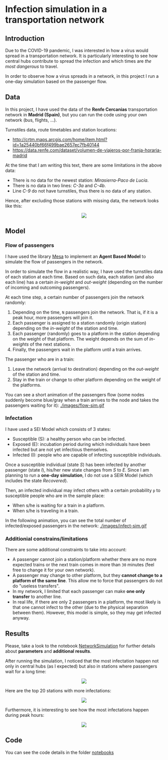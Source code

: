# Infection simulation in a transportation network

## Introduction

Due to the COVID-19 pandemic, I was interested in how a virus would spread in a transportation network. It is particularly interesting to see how central hubs contribute to spread the infection and which times are *the most dangerous* to travel.

In order to observe how a virus spreads in a network, in this project I run a one-day simulation based on the passenger flow.

## Data

In this project, I have used the data of the **Renfe Cercanias** transportation network in **Madrid (Spain)**, but you can run the code using your own network (bus, flights, ...).

Turnstiles data, route timetables and station locations:
- http://crtm.maps.arcgis.com/home/item.html?id=1a25440bf66f499bae2657ec7fb40144
- https://data.renfe.com/dataset/volumen-de-viajeros-por-franja-horaria-madrid

At the time that I am writing this text, there are some limitations in the above data:
- There is no data for the newest station: *Mirasierra-Paco de Lucía*.
- There is no data in two lines: *C-3a* and *C-4b*.
- Line *C-9* do not have turnstiles, thus there is no data of any station.

Hence, after excluding those stations with missing data, the network looks like this:

<p align="center">
  <img src="./images/madrid-cercanias-map-fix.png">
</p>

## Model

### Flow of passengers

I have used the library [Mesa](https://mesa.readthedocs.io/) to implement an **Agent Based Model** to simulate the flow of passengers in the network.

In order to simulate the flow in a realistic way, I have used the turnstiles data of each station at each time. Based on such data, each station (and also each line) has a certain *in-weight* and *out-weight* (depending on the number of incoming and outcoming passengers).

At each time step, a certain number of passengers join the network randomly:
1. Depending on the time, `N` passengers join the network. That is, if it is a peak hour, more passengers will join it.
2. Each passenger is assigned to a station randomly (origin station) depending on the *in-weight* of the station and time.
3. Each passenger (randomly) goes to a platform in the station depending on the weight of that platform. The weight depends on the sum of *in-weights* of the next stations.
4. Finally, the passengers wait in the platform until a train arrives.

The passenger who are in a train:
1. Leave the network (arrival to destination) depending on the *out-weight* of the station and time.
2. Stay in the train or change to other platform depending on the weight of the platforms.

You can see a short animation of the passengers flow (some nodes suddenly become blue/gray when a train arrives to the node and takes the passengers waiting for it): [./images/flow-sim.gif](./images/flow-sim.gif)

### Infectation

I have used a SEI Model which consists of 3 states:
- Susceptible (S): a healthy person who can be infected.
- Exposed (E): incubation period during which individuals have been infected but are not yet infectious themselves.
- Infected (I): people who are capable of infecting susceptible individuals.

Once a susceptible individual (state *S*) has been infected by another passenger (state *I*), his/her new state changes from *S* to *E*. Since I am planning to run a **one-day simulation**, I do not use a SEIR Model (which includes the state *Recovered*).

Then, an infected individual may infect others with a certain probability `p` to susceptible people who are in the sample place:
- When s/he is waiting for a train in a platform.
- When s/he is traveling in a train.

In the following animation, you can see the total number of infected/exposed passengers in the network: [./images/infect-sim.gif](./images/infect-sim.gif)

### Additionial constrains/limitations

There are some additional constraints to take into account:
- A passenger cannot join a station/platform whether there are no more expected trains or the next train comes in more than `30` minutes (feel free to change it for your own network).
- A passenger may change to other platform, but they **cannot change to a platform of the same line**. This allow me to force that passengers do not do "useless transfers".
- In my network, I limited that each passenger can make **one only transfer** to another line.
- In real life, if there are only 2 passengers in a platform, the most likely is that one cannot infect to the other (due to the physical separation between them). However, this model is simple, so they may get infected anyway.

## Results

Please, take a look to the notebook [NetworkSimulation](./notebooks/NetworkSimulation.ipynb) for further details about **parameters** and **additional results**.

After running the simulation, I noticed that the most infectation happen not only in central hubs (as I expected) but also in stations where passengers wait for a long time:

<p align="center">
  <img src="./images/madrid-cercanias-map-top10.png">
</p>

Here are the top 20 stations with more infectations:

<p align="center">
  <img src="./images/madrid-cercanias-stats-top20.png">
</p>

Furthermore, it is interesting to see how the most infectations happen during peak hours:

<p align="center">
  <img src="./images/madrid-infection-timeline.png">
</p>

## Code

You can see the code details in the folder [notebooks](./notebooks)

